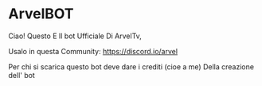 # ArvelBOT

Ciao! Questo E Il bot Ufficiale Di ArvelTv,

Usalo in questa Community: https://discord.io/arvel

Per chi si scarica questo bot deve dare i crediti (cioe a me) Della creazione dell' bot
